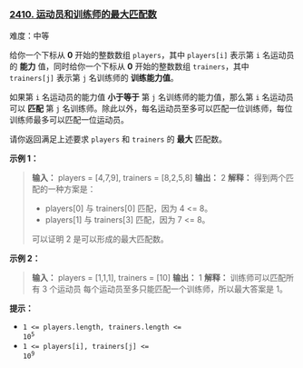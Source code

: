 ### [2410\. 运动员和训练师的最大匹配数](https://leetcode.cn/problems/maximum-matching-of-players-with-trainers/)

难度：中等

给你一个下标从 **0** 开始的整数数组 `players`，其中 `players[i]` 表示第 `i` 名运动员的 **能力** 值，同时给你一个下标从 **0** 开始的整数数组 `trainers`，其中 `trainers[j]` 表示第 `j` 名训练师的 **训练能力值**。

如果第 `i` 名运动员的能力值 **小于等于** 第 `j` 名训练师的能力值，那么第 `i` 名运动员可以 **匹配** 第 `j` 名训练师。除此以外，每名运动员至多可以匹配一位训练师，每位训练师最多可以匹配一位运动员。

请你返回满足上述要求 `players` 和 `trainers` 的 **最大** 匹配数。

**示例 1：**

> **输入：** players = [4,7,9], trainers = [8,2,5,8]
> **输出：** 2
> **解释：**
> 得到两个匹配的一种方案是：
>
> - players[0] 与 trainers[0] 匹配，因为 4 <= 8。
> - players[1] 与 trainers[3] 匹配，因为 7 <= 8。
>
> 可以证明 2 是可以形成的最大匹配数。

**示例 2：**

> **输入：** players = [1,1,1], trainers = [10]
> **输出：** 1
> **解释：**
> 训练师可以匹配所有 3 个运动员
> 每个运动员至多只能匹配一个训练师，所以最大答案是 1。

**提示：**

- <code>1 <= players.length, trainers.length <= 10<sup>5</sup></code>
- <code>1 <= players[i], trainers[j] <= 10<sup>9</sup></code>
